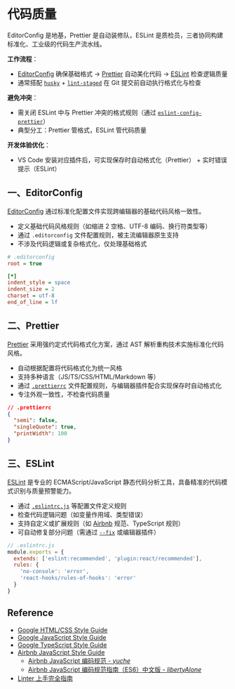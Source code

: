 # 代码质量

EditorConfig 是地基，Prettier 是自动装修队，ESLint 是质检员，三者协同构建标准化、工业级的代码生产流水线。

**工作流程**：

- [EditorConfig](https://editorconfig.org/) 确保基础格式 → [Prettier](https://prettier.io/) 自动美化代码 → [ESLint](https://eslint.org/) 检查逻辑质量
- 通常搭配 [`husky`](https://github.com/typicode/husky) + [`lint-staged`](https://github.com/lint-staged/lint-staged) 在 Git 提交前自动执行格式化与检查

**避免冲突**：

- 需关闭 ESLint 中与 Prettier 冲突的格式规则（通过 [`eslint-config-prettier`](https://github.com/prettier/eslint-config-prettier)）
- 典型分工：Prettier 管格式，ESLint 管代码质量

**开发体验优化**：

- VS Code 安装对应插件后，可实现保存时自动格式化（Prettier） + 实时错误提示（ESLint）

## 一、EditorConfig

[EditorConfig](https://editorconfig.org/) 通过标准化配置文件实现跨编辑器的基础代码风格一致性。

- 定义基础代码风格规则（如缩进 2 空格、UTF-8 编码、换行符类型等）
- 通过 `.editorconfig` 文件配置规则，被主流编辑器原生支持
- 不涉及代码逻辑或复杂格式化，仅处理基础格式

```ini
# .editorconfig
root = true

[*]
indent_style = space
indent_size = 2
charset = utf-8
end_of_line = lf
```

## 二、Prettier

[Prettier](https://prettier.io/) 采用强约定式代码格式化方案，通过 AST 解析重构技术实施标准化代码风格。

- 自动根据配置将代码格式化为统一风格
- 支持多种语言（JS/TS/CSS/HTML/Markdown 等）
- 通过 [`.prettierrc`](https://prettier.io/docs/configuration) 文件配置规则，与编辑器插件配合实现保存时自动格式化
- 专注外观一致性，不检查代码质量

```json
// .prettierrc
{
  "semi": false,
  "singleQuote": true,
  "printWidth": 100
}
```

## 三、ESLint

[ESLint](https://github.com/eslint/eslint) 是专业的 ECMAScript/JavaScript 静态代码分析工具，具备精准的代码模式识别与质量预警能力。

- 通过 [`.eslintrc.js`](https://eslint.org/docs/latest/use/configure/configuration-files) 等配置文件定义规则
- 检查代码逻辑问题（如变量作用域、类型错误）
- 支持自定义或扩展规则（如 [Airbnb](https://github.com/airbnb/javascript) 规范、TypeScript 规则）
- 可自动修复部分问题（需通过 [`--fix`](https://eslint.org/docs/latest/use/command-line-interface#fix-problems) 或编辑器插件）

```javascript
// .eslintrc.js
module.exports = {
  extends: ['eslint:recommended', 'plugin:react/recommended'],
  rules: {
    'no-console': 'error',
    'react-hooks/rules-of-hooks': 'error'
  }
}
```

## Reference

- [Google HTML/CSS Style Guide](https://google.github.io/styleguide/htmlcssguide.html)
- [Google JavaScript Style Guide](https://google.github.io/styleguide/jsguide.html)
- [Google TypeScript Style Guide](https://google.github.io/styleguide/tsguide.html)
- [Airbnb JavaScript Style Guide](https://github.com/airbnb/javascript)
  - [Airbnb JavaScript 编码规范 - *yuche*](https://github.com/yuche/javascript)
  - [Airbnb JavaScript 编码规范指南（ES6）中文版 - *libertyAlone*](https://github.com/libertyAlone/airbnb-javascript-style-guide-cn)
- [Linter 上手完全指南](https://github.yanhaixiang.com/linter-tutorial/)


